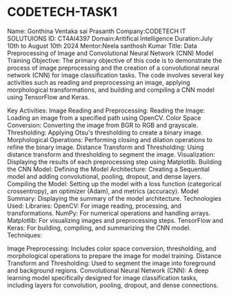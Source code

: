 # CODETECH-TASK1
Name: Gonthina Ventaka sai Prasanth
Company:CODETECH IT SOLUTUIONS
ID: CT4AI4397
Domain:Aritifical Intelligence
Duration:July 10th to August 10th 2024
Mentor:Neela santhosh Kumar
Title:
Data Preprocessing of Image and Convolutional Neural Network (CNN) Model Training
Objective:
The primary objective of this code is to demonstrate the process of image preprocessing and the creation of a convolutional neural network (CNN) for image classification tasks. The code involves several key activities such as reading and preprocessing an image, applying morphological transformations, and building and compiling a CNN model using TensorFlow and Keras.

Key Activities:
Image Reading and Preprocessing:
Reading the Image: Loading an image from a specified path using OpenCV.
Color Space Conversion: Converting the image from BGR to RGB and grayscale.
Thresholding: Applying Otsu's thresholding to create a binary image.
Morphological Operations: Performing closing and dilation operations to refine the binary image.
Distance Transform and Thresholding: Using distance transform and thresholding to segment the image.
Visualization: Displaying the results of each preprocessing step using Matplotlib.
Building the CNN Model:
Defining the Model Architecture: Creating a Sequential model and adding convolutional, pooling, dropout, and dense layers.
Compiling the Model: Setting up the model with a loss function (categorical crossentropy), an optimizer (Adam), and metrics (accuracy).
Model Summary: Displaying the summary of the model architecture.
Technologies Used:
Libraries:
OpenCV: For image reading, processing, and transformations.
NumPy: For numerical operations and handling arrays.
Matplotlib: For visualizing images and preprocessing steps.
TensorFlow and Keras: For building, compiling, and summarizing the CNN model.
Techniques:

Image Preprocessing: Includes color space conversion, thresholding, and morphological operations to prepare the image for model training.
Distance Transform and Thresholding: Used to segment the image into foreground and background regions.
Convolutional Neural Network (CNN): A deep learning model specifically designed for image classification tasks, including layers for convolution, pooling, dropout, and dense connections.
